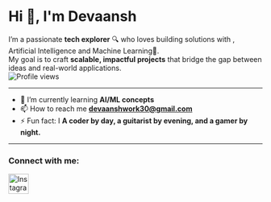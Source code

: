 # Hi 👋, I'm Devaansh  

I’m a passionate **tech explorer** 🔍 who loves building solutions with , Artificial Intelligence  and Machine Learning🤖.  
My goal is to craft **scalable, impactful projects** that bridge the gap between ideas and real-world applications.  
![Profile views](https://komarev.com/ghpvc/?username=dhruvin03shah&label=Profile%20views&color=0e75b6&style=flat)  


---

- 🌱 I’m currently learning **AI/ML concepts**  
- 📫 How to reach me **devaanshwork30@gmail.com**  
- ⚡ Fun fact: I **A coder by day, a guitarist by evening, and a gamer by night.**  

---

### Connect with me:  

<p align="left">
<a href="https://www.instagram.com/dhruvinshah__/" target="blank">
  <img align="center" src="https://raw.githubusercontent.com/rahuldkjain/github-profile-readme-generator/master/src/images/icons/Social/instagram.svg" alt="Instagram" height="40" width="40"/>
</a>
</p>





<!--
**Dhruvin03shah/Dhruvin03shah** is a ✨ _special_ ✨ repository because its `README.md` (this file) appears on your GitHub profile.

Here are some ideas to get you started:

   🔭 I’m currently working on ...
- 🌱 I’m currently learning ...
- 👯 I’m looking to collaborate on ...
- 🤔 I’m looking for help with ...
- 💬 Ask me about ...
- 📫 How to reach me: ...
- 😄 Pronouns: ...
- ⚡ Fun fact: ...
-->
